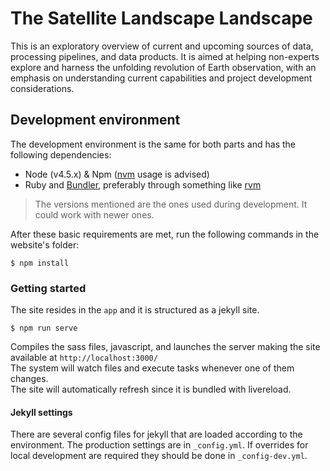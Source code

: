 # The Satellite Landscape Landscape

This is an exploratory overview of current and upcoming sources of data, processing pipelines, and data products. It is aimed at helping non-experts explore and harness the unfolding revolution of Earth observation, with an emphasis on understanding current capabilities and project development considerations.

## Development environment
The development environment is the same for both parts and has the following dependencies:

- Node (v4.5.x) & Npm ([nvm](https://github.com/creationix/nvm) usage is advised)
- Ruby and [Bundler](http://bundler.io/), preferably through something like [rvm](https://rvm.io/)

> The versions mentioned are the ones used during development. It could work with newer ones.

After these basic requirements are met, run the following commands in the website's folder:
```
$ npm install
```

### Getting started
The site resides in the `app` and it is structured as a jekyll site.

```
$ npm run serve
```
Compiles the sass files, javascript, and launches the server making the site available at `http://localhost:3000/`  
The system will watch files and execute tasks whenever one of them changes.  
The site will automatically refresh since it is bundled with livereload.

#### Jekyll settings
There are several config files for jekyll that are loaded according to the environment.
The production settings are in `_config.yml`. If overrides for local development are required they should be done in `_config-dev.yml`.
